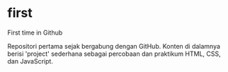 # first
First time in Github


Repositori pertama sejak bergabung dengan GitHub.
Konten di dalamnya berisi 'project' sederhana sebagai percobaan dan praktikum HTML, CSS, dan JavaScript.
